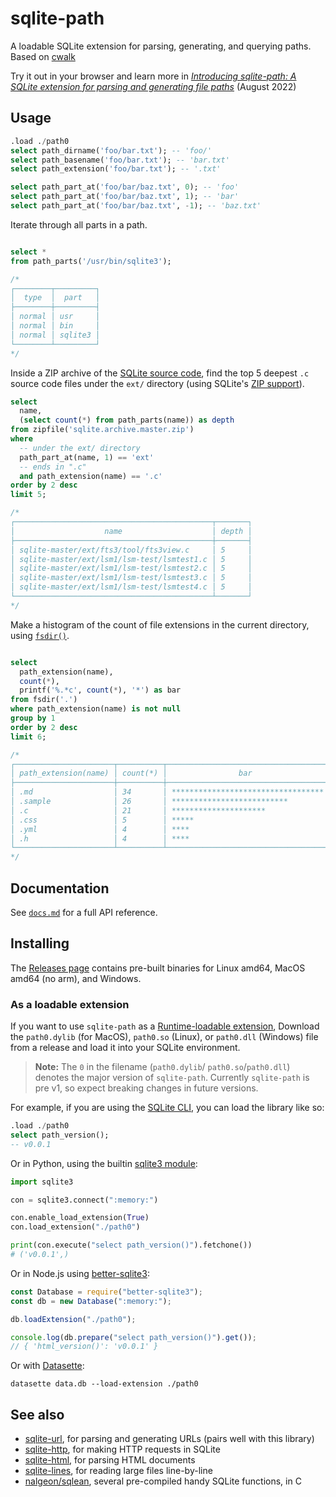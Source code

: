 # sqlite-path

A loadable SQLite extension for parsing, generating, and querying paths. Based on [cwalk](https://github.com/likle/cwalk)

Try it out in your browser and learn more in [_Introducing sqlite-path: A SQLite extension for parsing and generating file paths_](https://observablehq.com/@asg017/introducing-sqlite-path) (August 2022)

## Usage

```sql
.load ./path0
select path_dirname('foo/bar.txt'); -- 'foo/'
select path_basename('foo/bar.txt'); -- 'bar.txt'
select path_extension('foo/bar.txt'); -- '.txt'

select path_part_at('foo/bar/baz.txt', 0); -- 'foo'
select path_part_at('foo/bar/baz.txt', 1); -- 'bar'
select path_part_at('foo/bar/baz.txt', -1); -- 'baz.txt'
```

Iterate through all parts in a path.

```sql

select *
from path_parts('/usr/bin/sqlite3');

/*
┌────────┬─────────┐
│  type  │  part   │
├────────┼─────────┤
│ normal │ usr     │
│ normal │ bin     │
│ normal │ sqlite3 │
└────────┴─────────┘
*/
```

Inside a ZIP archive of the [SQLite source code](https://github.com/sqlite/sqlite), find the top 5 deepest `.c` source code files under the `ext/` directory (using SQLite's [ZIP support](https://www.sqlite.org/zipfile.html)).

```sql
select
  name,
  (select count(*) from path_parts(name)) as depth
from zipfile('sqlite.archive.master.zip')
where
  -- under the ext/ directory
  path_part_at(name, 1) == 'ext'
  -- ends in ".c"
  and path_extension(name) == '.c'
order by 2 desc
limit 5;

/*
┌────────────────────────────────────────────┬───────┐
│                    name                    │ depth │
├────────────────────────────────────────────┼───────┤
│ sqlite-master/ext/fts3/tool/fts3view.c     │ 5     │
│ sqlite-master/ext/lsm1/lsm-test/lsmtest1.c │ 5     │
│ sqlite-master/ext/lsm1/lsm-test/lsmtest2.c │ 5     │
│ sqlite-master/ext/lsm1/lsm-test/lsmtest3.c │ 5     │
│ sqlite-master/ext/lsm1/lsm-test/lsmtest4.c │ 5     │
└────────────────────────────────────────────┴───────┘
*/
```

Make a histogram of the count of file extensions in the current directory, using [`fsdir()`](https://www.sqlite.org/cli.html#file_i_o_functions).

```sql

select
  path_extension(name),
  count(*),
  printf('%.*c', count(*), '*') as bar
from fsdir('.')
where path_extension(name) is not null
group by 1
order by 2 desc
limit 6;

/*
┌──────────────────────┬──────────┬────────────────────────────────────┐
│ path_extension(name) │ count(*) │                bar                 │
├──────────────────────┼──────────┼────────────────────────────────────┤
│ .md                  │ 34       │ ********************************** │
│ .sample              │ 26       │ **************************         │
│ .c                   │ 21       │ *********************              │
│ .css                 │ 5        │ *****                              │
│ .yml                 │ 4        │ ****                               │
│ .h                   │ 4        │ ****                               │
└──────────────────────┴──────────┴────────────────────────────────────┘
*/
```

## Documentation

See [`docs.md`](./docs.md) for a full API reference.

## Installing

The [Releases page](https://github.com/asg017/sqlite-path/releases) contains pre-built binaries for Linux amd64, MacOS amd64 (no arm), and Windows.

### As a loadable extension

If you want to use `sqlite-path` as a [Runtime-loadable extension](https://www.sqlite.org/loadext.html), Download the `path0.dylib` (for MacOS), `path0.so` (Linux), or `path0.dll` (Windows) file from a release and load it into your SQLite environment.

> **Note:**
> The `0` in the filename (`path0.dylib`/ `path0.so`/`path0.dll`) denotes the major version of `sqlite-path`. Currently `sqlite-path` is pre v1, so expect breaking changes in future versions.

For example, if you are using the [SQLite CLI](https://www.sqlite.org/cli.html), you can load the library like so:

```sql
.load ./path0
select path_version();
-- v0.0.1
```

Or in Python, using the builtin [sqlite3 module](https://docs.python.org/3/library/sqlite3.html):

```python
import sqlite3

con = sqlite3.connect(":memory:")

con.enable_load_extension(True)
con.load_extension("./path0")

print(con.execute("select path_version()").fetchone())
# ('v0.0.1',)
```

Or in Node.js using [better-sqlite3](https://github.com/WiseLibs/better-sqlite3):

```javascript
const Database = require("better-sqlite3");
const db = new Database(":memory:");

db.loadExtension("./path0");

console.log(db.prepare("select path_version()").get());
// { 'html_version()': 'v0.0.1' }
```

Or with [Datasette](https://datasette.io/):

```
datasette data.db --load-extension ./path0
```

## See also

- [sqlite-url](https://github.com/asg017/sqlite-url), for parsing and generating URLs (pairs well with this library)
- [sqlite-http](https://github.com/asg017/sqlite-http), for making HTTP requests in SQLite
- [sqlite-html](https://github.com/asg017/sqlite-html), for parsing HTML documents
- [sqlite-lines](https://github.com/asg017/sqlite-lines), for reading large files line-by-line
- [nalgeon/sqlean](https://github.com/nalgeon/sqlean), several pre-compiled handy SQLite functions, in C
